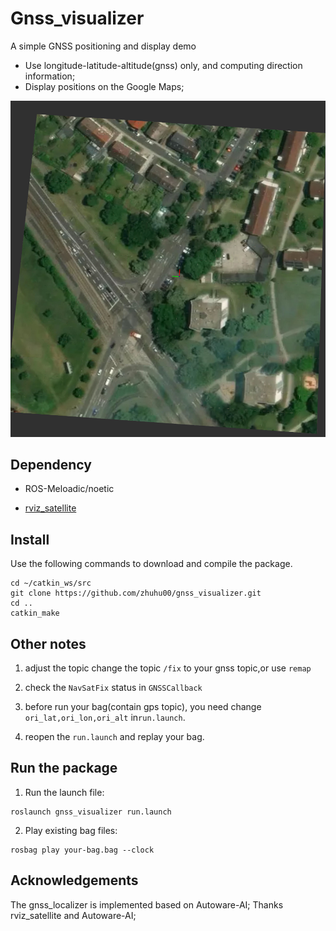 
# Gnss_visualizer
A simple GNSS positioning and display demo

- Use longitude-latitude-altitude(gnss) only, and computing direction information;
- Display positions on the Google Maps;

![2022-06-06-22-21-43](https://raw.githubusercontent.com/zhuhu00/img/master/2022-06-06-22-21-43.png)

## Dependency

- ROS-Meloadic/noetic

- [rviz_satellite](https://github.com/nobleo/rviz_satellite)

## Install

Use the following commands to download and compile the package.

```
cd ~/catkin_ws/src
git clone https://github.com/zhuhu00/gnss_visualizer.git
cd ..
catkin_make
```

## Other notes

1. adjust the topic
change the topic ```/fix``` to your gnss topic,or use ```remap```

2. check the ```NavSatFix``` status in ```GNSSCallback```

3. before run your bag(contain gps topic), you need change  ```ori_lat,ori_lon,ori_alt``` in```run.launch```.

4. reopen the ```run.launch``` and replay your bag.

## Run the package

1. Run the launch file:
```
roslaunch gnss_visualizer run.launch
```

2. Play existing bag files:
```
rosbag play your-bag.bag --clock
```

## Acknowledgements
The gnss_localizer is implemented based on Autoware-AI;
Thanks rviz_satellite and Autoware-AI;